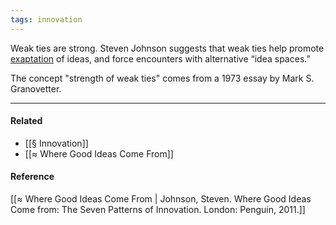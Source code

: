 ```yaml
---
tags: innovation
---
```


Weak ties are strong. Steven Johnson suggests that weak ties help promote
[exaptation](https://publish.obsidian.md/mobydiction/notes/%C2%B6+Expatation) of
ideas, and force encounters with alternative “idea spaces.”

The concept "strength of weak ties" comes from a 1973 essay by Mark S.
Granovetter.

---

#### Related

- [[§ Innovation]]
- [[≈ Where Good Ideas Come From]]

#### Reference

[[≈ Where Good Ideas Come From | Johnson, Steven. Where Good Ideas Come from: The Seven Patterns of Innovation. London: Penguin, 2011.]]
